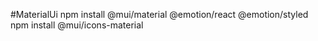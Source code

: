 #MaterialUi
 npm install @mui/material @emotion/react @emotion/styled
npm install @mui/icons-material